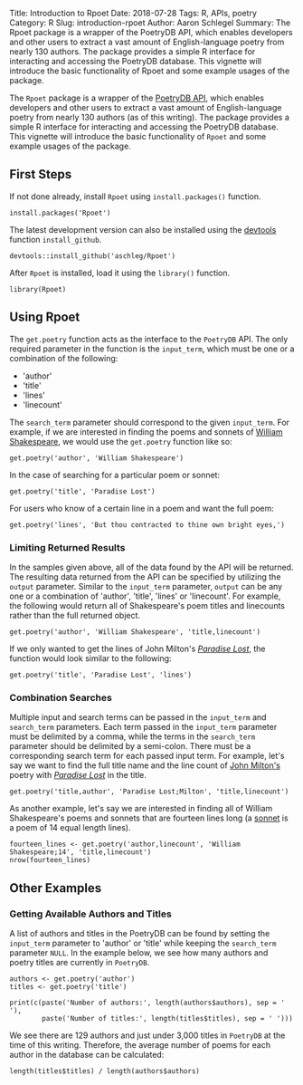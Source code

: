 Title: Introduction to Rpoet
Date: 2018-07-28
Tags: R, APIs, poetry
Category: R
Slug: introduction-rpoet
Author: Aaron Schlegel
Summary: The Rpoet package is a wrapper of the PoetryDB API, which enables developers and other users to extract a vast amount of English-language poetry from nearly 130 authors. The package provides a simple R interface for interacting and accessing the PoetryDB database. This vignette will introduce the basic functionality of Rpoet and some example usages of the package.

The `Rpoet` package is a wrapper of the [PoetryDB API](http://poetrydb.org), which enables developers and other users to extract a vast amount of English-language poetry from nearly 130 authors (as of this writing). The package provides a simple R interface for interacting and accessing the PoetryDB database. This vignette will introduce the basic functionality of `Rpoet` and some example usages of the package.

First Steps
-----------

If not done already, install `Rpoet` using `install.packages()` function.

``` {.r}
install.packages('Rpoet')
```

The latest development version can also be installed using the [devtools](https://CRAN.R-project.org/package=devtools) function `install_github`.

``` {.r}
devtools::install_github('aschleg/Rpoet')
```

After `Rpoet` is installed, load it using the `library()` function.

``` {.r}
library(Rpoet)
```

Using Rpoet
-----------

The `get.poetry` function acts as the interface to the `PoetryDB` API. The only required parameter in the function is the `input_term`, which must be one or a combination of the following:

-   'author'
-   'title'
-   'lines'
-   'linecount'

The `search_term` parameter should correspond to the given `input_term`. For example, if we are interested in finding the poems and sonnets of [William Shakespeare](https://en.wikipedia.org/wiki/William_Shakespeare), we would use the `get.poetry` function like so:

``` {.r}
get.poetry('author', 'William Shakespeare')
```

In the case of searching for a particular poem or sonnet:

``` {.r}
get.poetry('title', 'Paradise Lost')
```

For users who know of a certain line in a poem and want the full poem:

``` {.r}
get.poetry('lines', 'But thou contracted to thine own bright eyes,')
```

### Limiting Returned Results

In the samples given above, all of the data found by the API will be returned. The resulting data returned from the API can be specified by utilizing the `output` parameter. Similar to the `input_term` parameter, `output` can be any one or a combination of 'author', 'title', 'lines' or 'linecount'. For example, the following would return all of Shakespeare's poem titles and linecounts rather than the full returned object.

``` {.r}
get.poetry('author', 'William Shakespeare', 'title,linecount')
```

If we only wanted to get the lines of John Milton's [*Paradise Lost*](https://en.wikipedia.org/wiki/Paradise_Lost), the function would look similar to the following:

``` {.r}
get.poetry('title', 'Paradise Lost', 'lines')
```

### Combination Searches

Multiple input and search terms can be passed in the `input_term` and `search_term` parameters. Each term passed in the `input_term` parameter must be delimited by a comma, while the terms in the `search_term` parameter should be delimited by a semi-colon. There must be a corresponding search term for each passed input term. For example, let's say we want to find the full title name and the line count of [John Milton's](https://en.wikipedia.org/wiki/John_Milton) poetry with [*Paradise Lost*](https://en.wikipedia.org/wiki/Paradise_Lost) in the title.

``` {.r}
get.poetry('title,author', 'Paradise Lost;Milton', 'title,linecount')
```

As another example, let's say we are interested in finding all of William Shakespeare's poems and sonnets that are fourteen lines long (a [sonnet](http://www.english.illinois.edu/maps/sonnet.htm) is a poem of 14 equal length lines).

``` {.r}
fourteen_lines <- get.poetry('author,linecount', 'William Shakespeare;14', 'title,linecount')
nrow(fourteen_lines)
```

Other Examples
--------------

### Getting Available Authors and Titles

A list of authors and titles in the PoetryDB can be found by setting the `input_term` parameter to 'author' or 'title' while keeping the `search_term` parameter `NULL`. In the example below, we see how many authors and poetry titles are currently in `PoetryDB`.

``` {.r}
authors <- get.poetry('author')
titles <- get.poetry('title')

print(c(paste('Number of authors:', length(authors$authors), sep = ' '), 
        paste('Number of titles:', length(titles$titles), sep = ' ')))
```

We see there are 129 authors and just under 3,000 titles in `PoetryDB` at the time of this writing. Therefore, the average number of poems for each author in the database can be calculated:

``` {.r}
length(titles$titles) / length(authors$authors)
```
